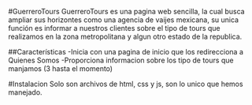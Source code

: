 #GuerreroTours
GuerreroTours es una pagina web sencilla, la cual busca ampliar sus horizontes como una agencia de vaijes mexicana, su unica función es informar a nuestros clientes sobre el tipo de tours que realizamos en la zona metropolitana y algun otro estado de la republica.

##Características
-Inicia con una pagina de inicio que los redirecciona a Quienes Somos
-Proporciona informacion sobre los tipo de tours que manjamos (3 hasta el momento)

#Instalacion
Solo son archivos de html, css y js, son lo unico que hemos manejado.